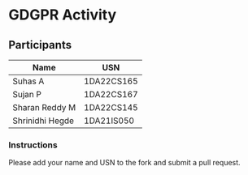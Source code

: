 # GDGPR Activity

## Participants

| Name   | USN        |
|--------|------------|
| Suhas A| 1DA22CS165 |
| Sujan P| 1DA22CS167 |
| Sharan Reddy M| 1DA22CS145|
| Shrinidhi Hegde | 1DA21IS050 | 

### Instructions
Please add your name and USN to the fork and submit a pull request.

